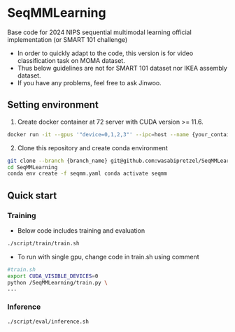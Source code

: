 # SeqMMLearning
Base code for 2024 NIPS sequential multimodal learning official implementation (or SMART 101 challenge)

+ In order to quickly adapt to the code, this version is for video classification task on MOMA dataset.
+ Thus below guidelines are not for SMART 101 dataset nor IKEA assembly dataset.
+ If you have any problems, feel free to ask Jinwoo.

  


## Setting environment
1. Create docker container at 72 server with CUDA version >= 11.6.
```bash
docker run -it --gpus '"device=0,1,2,3"' --ipc=host --name {your_container_name} -v /data:/media/data2/CATER/
```


2. Clone this repository and create conda environment
```bash
git clone --branch {branch_name} git@github.com:wasabipretzel/SeqMMLearning.git
cd SeqMMLearning
conda env create -f seqmm.yaml conda activate seqmm
```

## Quick start

### Training
+ Below code includes training and evaluation
```bash
./script/train/train.sh
```

+ To run with single gpu, change code in train.sh using comment
```bash 
#train.sh
export CUDA_VISIBLE_DEVICES=0
python /SeqMMLearning/train.py \
...
```


### Inference
```bash
./script/eval/inference.sh
```